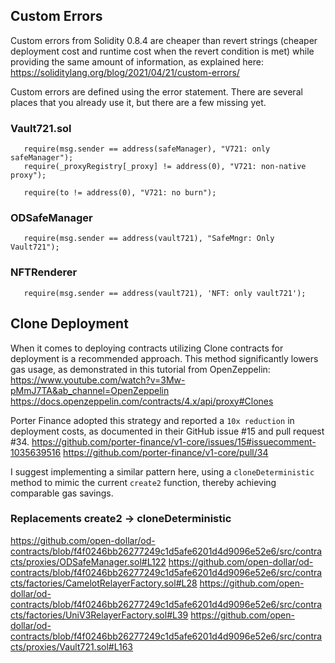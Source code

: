 ## Custom Errors
Custom errors from Solidity 0.8.4 are cheaper than revert strings (cheaper deployment cost and runtime cost when the revert condition is met) while providing the same amount of information, as explained here: https://soliditylang.org/blog/2021/04/21/custom-errors/

Custom errors are defined using the error statement. There are several places that you already use it, but there are a few missing yet. 

### Vault721.sol

```solidity
   require(msg.sender == address(safeManager), "V721: only safeManager");
   require(_proxyRegistry[_proxy] != address(0), "V721: non-native proxy");
```
```solidity
   require(to != address(0), "V721: no burn");
```

### ODSafeManager
```solidity
   require(msg.sender == address(vault721), "SafeMngr: Only Vault721");
```

### NFTRenderer
```solidity
   require(msg.sender == address(vault721), 'NFT: only vault721');
```

## Clone Deployment

When it comes to deploying contracts utilizing Clone contracts for deployment is a recommended approach. This method significantly lowers gas usage, as demonstrated in this tutorial from OpenZeppelin: https://www.youtube.com/watch?v=3Mw-pMmJ7TA&ab_channel=OpenZeppelin
https://docs.openzeppelin.com/contracts/4.x/api/proxy#Clones

Porter Finance adopted this strategy and reported a `10x reduction` in deployment costs, as documented in their GitHub issue #15 and pull request #34.
https://github.com/porter-finance/v1-core/issues/15#issuecomment-1035639516
https://github.com/porter-finance/v1-core/pull/34

I suggest implementing a similar pattern here, using a `cloneDeterministic` method to mimic the current `create2` function, thereby achieving comparable gas savings.

### Replacements create2 -> cloneDeterministic
https://github.com/open-dollar/od-contracts/blob/f4f0246bb26277249c1d5afe6201d4d9096e52e6/src/contracts/proxies/ODSafeManager.sol#L122
https://github.com/open-dollar/od-contracts/blob/f4f0246bb26277249c1d5afe6201d4d9096e52e6/src/contracts/factories/CamelotRelayerFactory.sol#L28
https://github.com/open-dollar/od-contracts/blob/f4f0246bb26277249c1d5afe6201d4d9096e52e6/src/contracts/factories/UniV3RelayerFactory.sol#L39
https://github.com/open-dollar/od-contracts/blob/f4f0246bb26277249c1d5afe6201d4d9096e52e6/src/contracts/proxies/Vault721.sol#L163
